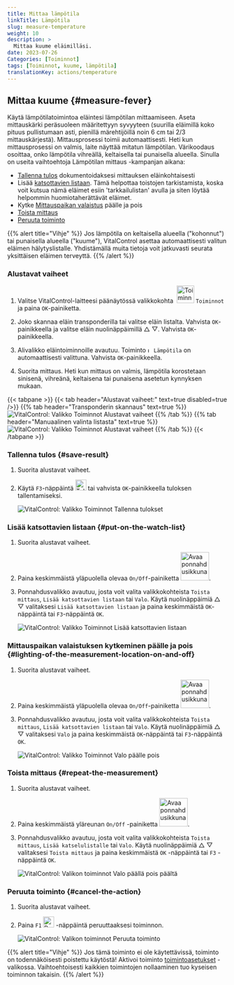 ```yaml
---
title: Mittaa lämpötila
linkTitle: Lämpötila
slug: measure-temperature
weight: 10
description: >
  Mittaa kuume eläimilläsi.
date: 2023-07-26
Categories: [Toiminnot]
tags: [Toiminnot, kuume, lämpötila]
translationKey: actions/temperature
---
```


## Mittaa kuume {#measure-fever}

Käytä lämpötilatoimintoa eläintesi lämpötilan mittaamiseen. Aseta mittauskärki peräsuoleen määritettyyn syvyyteen (suurilla eläimillä koko pituus pullistumaan asti, pienillä märehtijöillä noin 6 cm tai 2/3 mittauskärjestä). Mittausprosessi toimii automaattisesti. Heti kun mittausprosessi on valmis, laite näyttää mitatun lämpötilan. Värikoodaus osoittaa, onko lämpötila vihreällä, keltaisella tai punaisella alueella. Sinulla on useita vaihtoehtoja Lämpötilan mittaus -kampanjan aikana:

- [Tallenna tulos](#tallenna-tulos) dokumentoidaksesi mittauksen eläinkohtaisesti
- Lisää [katsottavien listaan](#lisää-katsottavien-listaan). Tämä helpottaa toistojen tarkistamista, koska voit kutsua nämä eläimet esiin 'tarkkailulistan' avulla ja siten löytää helpommin huomiotaherättävät eläimet.
- Kytke [Mittauspaikan valaistus](#mittauspaikan-valaistuksen-kytkeminen-päälle-ja-pois) päälle ja pois
- [Toista mittaus](#toista-mittaus)
- [Peruuta toiminto](#peruuta-toiminto)

{{% alert title="Vihje" %}}
Jos lämpötila on keltaisella alueella ("kohonnut") tai punaisella alueella ("kuume"), VitalControl asettaa automaattisesti valitun eläimen hälytyslistalle. Yhdistämällä muita tietoja voit jatkuvasti seurata yksittäisen eläimen terveyttä.
{{% /alert %}}

### Alustavat vaiheet 

1. Valitse VitalControl-laitteesi päänäytössä valikkokohta &nbsp;<img src="/icons/actions.svg" width="40" align="bottom" alt="Toiminnot" /> `Toiminnot` ja paina `OK`-painiketta.

2. Joko skannaa eläin transponderilla tai valitse eläin listalta. Vahvista `OK`-painikkeella ja valitse eläin nuolinäppäimillä △ ▽. Vahvista `OK`-painikkeella.

3. Alivalikko eläintoiminnoille avautuu. Toiminto <img src="/icons/actions/temperature.svg" width="10" align="bottom" alt="Lämpötila" /> `Lämpötila` on automaattisesti valittuna. Vahvista `OK`-painikkeella.

4. Suorita mittaus. Heti kun mittaus on valmis, lämpötila korostetaan sinisenä, vihreänä, keltaisena tai punaisena asetetun kynnyksen mukaan.

{{< tabpane >}}
{{< tab header="Alustavat vaiheet:" text=true disabled=true />}}
{{% tab header="Transponderin skannaus" text=true %}}
![VitalControl: Valikko Toiminnot Alustavat vaiheet](../images/firststeps-scan.png "Alustavat vaiheet")
{{% /tab %}}
{{% tab header="Manuaalinen valinta listasta" text=true %}}
![VitalControl: Valikko Toiminnot Alustavat vaiheet](../images/firststeps.png "Alustavat vaiheet")
{{% /tab %}}
{{< /tabpane >}}

### Tallenna tulos {#save-result}

1. Suorita alustavat vaiheet.

2. Käytä `F3`-näppäintä <img src="/icons/footer/save.svg" width="25" align="bottom" alt="Tallenna" /> tai vahvista `OK`-painikkeella tuloksen tallentamiseksi.

    ![VitalControl: Valikko Toiminnot Tallenna tulokset](../images/saveresults.png "Tallenna tulokset")

### Lisää katsottavien listaan {#put-on-the-watch-list}

1. Suorita alustavat vaiheet.

2. Paina keskimmäistä yläpuolella olevaa `On/Off`-painiketta <img src="/icons/footer/repeat_add_to_watch.svg" width="65" align="bottom" alt="Avaa ponnahdusikkuna" />.

3. Ponnahdusvalikko avautuu, josta voit valita valikkokohteista `Toista mittaus`, `Lisää katsottavien listaan` tai `Valo`. Käytä nuolinäppäimiä △ ▽ valitaksesi `Lisää katsottavien listaan` ja paina keskimmäistä `OK`-näppäintä tai `F3`-näppäintä `OK`.

    ![VitalControl: Valikko Toiminnot Lisää katsottavien listaan](../images/watchlist.png "Lisää katsottavien listaan")

### Mittauspaikan valaistuksen kytkeminen päälle ja pois {#lighting-of-the-measurement-location-on-and-off}

1. Suorita alustavat vaiheet.

2. Paina keskimmäistä yläpuolella olevaa `On/Off`-painiketta <img src="/icons/footer/repeat_add_to_watch.svg" width="65" align="bottom" alt="Avaa ponnahdusikkuna" />.

3. Ponnahdusvalikko avautuu, josta voit valita valikkokohteista `Toista mittaus`, `Lisää katsottavien listaan` tai `Valo`. Käytä nuolinäppäimiä △ ▽ valitaksesi `Valo` ja paina keskimmäistä `OK`-näppäintä tai `F3`-näppäintä `OK`.

    ![VitalControl: Valikko Toiminnot Valo päälle pois](../images/light.png "Valo päälle pois")

### Toista mittaus {#repeat-the-measurement}

1. Suorita alustavat vaiheet.

2. Paina keskimmäistä yläreunan `On/Off` -painiketta <img src="/icons/footer/repeat_add_to_watch.svg" width="65" align="bottom" alt="Avaa ponnahdusikkuna" />.

3. Ponnahdusvalikko avautuu, josta voit valita valikkokohteista `Toista mittaus`, `Lisää katselulistalle` tai `Valo`. Käytä nuolinäppäimiä △ ▽ valitaksesi `Toista mittaus` ja paina keskimmäistä `OK` -näppäintä tai `F3` -näppäintä `OK`.

    ![VitalControl: Valikon toiminnot Valo päällä pois päältä](../images/repeat.png "Valo päällä pois päältä")

### Peruuta toiminto {#cancel-the-action}

1. Suorita alustavat vaiheet.

2. Paina `F1` <img src="/icons/footer/cancel.svg" width="25" align="bottom" alt="Peruuta" /> -näppäintä peruuttaaksesi toiminnon.

    ![VitalControl: Valikon toiminnot Peruuta toiminto](../images/saveresults.png "Peruuta toiminto")

{{% alert title="Vihje" %}}
Jos tämä toiminto ei ole käytettävissä, toiminto on todennäköisesti poistettu käytöstä! Aktivoi toiminto [toimintoasetukset](../setting/) -valikossa. Vaihtoehtoisesti kaikkien toimintojen nollaaminen tuo kyseisen toiminnon takaisin.
{{% /alert %}}
